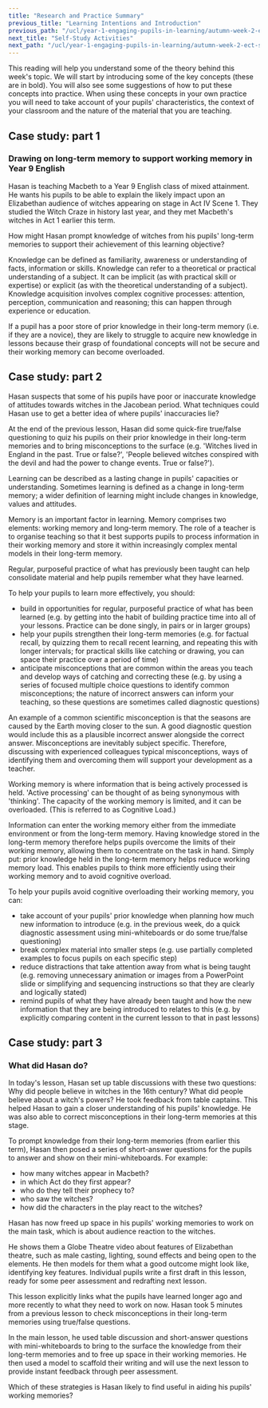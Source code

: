 ```yaml
---
title: "Research and Practice Summary"
previous_title: "Learning Intentions and Introduction"
previous_path: "/ucl/year-1-engaging-pupils-in-learning/autumn-week-2-ect-learning-intentions-and-introduction"
next_title: "Self-Study Activities"
next_path: "/ucl/year-1-engaging-pupils-in-learning/autumn-week-2-ect-self-study-activities"
---
```


This reading will help you understand some of the theory behind this week's topic. We will start by introducing some of the key concepts (these are in bold). You will also see some suggestions of how to put these concepts into practice. When using these concepts in your own practice you will need to take account of your pupils' characteristics, the context of your classroom and the nature of the material that you are teaching.

## Case study: part 1

### Drawing on long-term memory to support working memory in Year 9 English

Hasan is teaching Macbeth to a Year 9 English class of mixed attainment. He wants
his pupils to be able to explain the likely impact upon an Elizabethan audience of
witches appearing on stage in Act IV Scene 1. They studied the Witch Craze in history
last year, and they met Macbeth's witches in Act 1 earlier this term.

How might Hasan prompt knowledge of witches from his pupils' long-term
memories to support their achievement of this learning objective?

Knowledge can be defined as familiarity, awareness or understanding of facts, information or skills. Knowledge can refer to a theoretical or practical understanding of a subject. It can be implicit (as with practical skill or expertise) or explicit (as with the theoretical understanding of a subject). Knowledge acquisition involves complex cognitive processes: attention, perception, communication and reasoning; this can happen through experience or education.

If a pupil has a poor store of prior knowledge in their long-term memory (i.e. if they are a novice), they are likely to struggle to acquire new knowledge in lessons because their grasp of foundational concepts will not be secure and their working memory can become overloaded.

## Case study: part 2

Hasan suspects that some of his pupils have poor or inaccurate knowledge of attitudes towards witches in the Jacobean period. What techniques could Hasan use to get a better idea of where pupils' inaccuracies lie?

At the end of the previous lesson, Hasan did some quick-fire true/false questioning to quiz his pupils on their prior knowledge in their long-term memories and to bring misconceptions to the surface (e.g. 'Witches lived in England in the past. True or false?', 'People believed witches conspired with the devil and had the power to change events. True or false?').

Learning can be described as a lasting change in pupils' capacities or understanding. Sometimes learning is defined as a change in long-term memory; a wider definition of learning might include changes in knowledge, values and attitudes.

Memory is an important factor in learning. Memory comprises two elements: working memory and long-term memory. The role of a teacher is to organise teaching so that it best supports pupils to process information in their working memory and store it within increasingly complex mental models in their long-term memory.

Regular, purposeful practice of what has previously been taught can help consolidate material and help pupils remember what they have learned.

To help your pupils to learn more effectively, you should:

- build in opportunities for regular, purposeful practice of what has been learned (e.g. by getting into the habit of building practice time into all of your lessons. Practice can be done singly, in pairs or in larger groups)
- help your pupils strengthen their long-term memories (e.g. for factual recall, by quizzing them to recall recent learning, and repeating this with longer intervals; for practical skills like catching or drawing, you can space their practice over a period of time)
- anticipate misconceptions that are common within the areas you teach and develop ways of catching and correcting these (e.g. by using a series of focused multiple choice questions to identify common misconceptions; the nature of incorrect answers can inform your teaching, so these questions are sometimes called diagnostic questions)

An example of a common scientific misconception is that the seasons are caused by the Earth moving closer to the sun. A good diagnostic question would include this as a plausible incorrect answer alongside the correct answer. Misconceptions are inevitably subject specific. Therefore, discussing with experienced colleagues typical misconceptions, ways of identifying them and overcoming them will support your development as a teacher.

Working memory is where information that is being actively processed is held. 'Active processing' can be thought of as being synonymous with 'thinking'. The capacity of the working memory is limited, and it can be overloaded. (This is referred to as Cognitive Load.)

Information can enter the working memory either from the immediate environment or from the long-term memory. Having knowledge stored in the long-term memory therefore helps pupils overcome the limits of their working memory, allowing them to concentrate on the task in hand. Simply put: prior knowledge held in the long-term memory helps reduce working memory load. This enables pupils to think more efficiently using their working memory and to avoid cognitive overload.

To help your pupils avoid cognitive overloading their working memory, you can:

- take account of your pupils' prior knowledge when planning how much new information to introduce (e.g. in the previous week, do a quick diagnostic assessment using mini-whiteboards or do some true/false questioning)
- break complex material into smaller steps (e.g. use partially completed examples to focus pupils on each specific step)
- reduce distractions that take attention away from what is being taught (e.g. removing unnecessary animation or images from a PowerPoint slide or simplifying and sequencing instructions so that they are clearly and logically stated)
- remind pupils of what they have already been taught and how the new information that they are being introduced to relates to this (e.g. by explicitly comparing content in the current lesson to that in past lessons)

## Case study: part 3

### What did Hasan do?

In today's lesson, Hasan set up table discussions with these two questions: Why did
people believe in witches in the 16th century? What did people believe about a witch's
powers? He took feedback from table captains. This helped Hasan to gain a closer
understanding of his pupils' knowledge. He was also able to correct misconceptions
in their long-term memories at this stage.

To prompt knowledge from their long-term memories (from earlier this term), Hasan then posed a series of short-answer questions for the pupils to answer and show on their mini-whiteboards. For example:

- how many witches appear in Macbeth?
- in which Act do they first appear?
- who do they tell their prophecy to?
- who saw the witches?
- how did the characters in the play react to the witches?

Hasan has now freed up space in his pupils' working memories to work on the main task, which is about audience reaction to the witches.

He shows them a Globe Theatre video about features of Elizabethan theatre, such as male casting, lighting, sound effects and being open to the elements. He then models for them what a good outcome might look like, identifying key features. Individual pupils write a first draft in this lesson, ready for some peer assessment and redrafting next lesson.

This lesson explicitly links what the pupils have learned longer ago and more recently to what they need to work on now. Hasan took 5 minutes from a previous lesson to check misconceptions in their long-term memories using true/false questions.

In the main lesson, he used table discussion and short-answer questions with mini-whiteboards to bring to the surface the knowledge from their long-term memories and to free up space in their working memories. He then used a model to scaffold their writing and will use the next lesson to provide instant feedback through peer assessment.

Which of these strategies is Hasan likely to find useful in aiding his pupils'
working memories?
